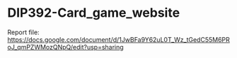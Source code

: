 # DIP392-Card_game_website

Report file:
https://docs.google.com/document/d/1JwBFa9Y62uL0T_Wz_tGedC55M6PRoJ_qmPZWMozQNpQ/edit?usp=sharing
